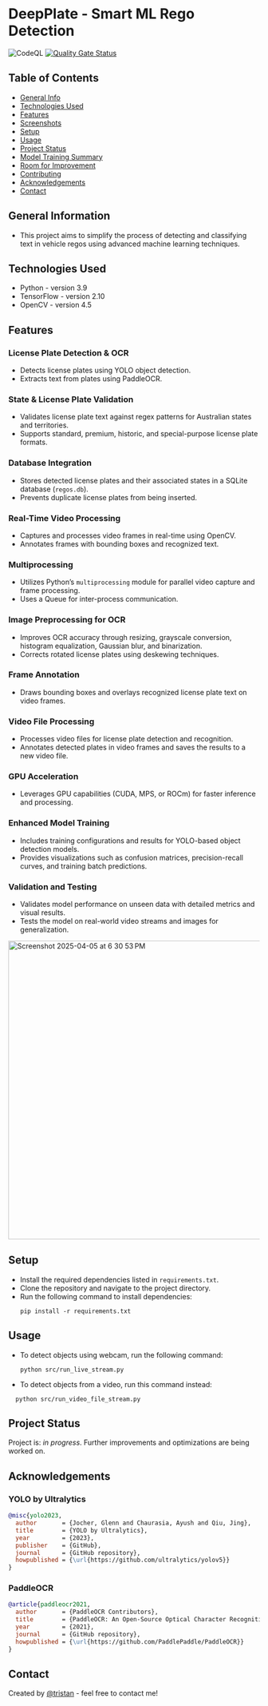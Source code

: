 # DeepPlate - Smart ML Rego Detection

![CodeQL](https://github.com/Tristan296/DeepPlate/actions/workflows/codeql.yml/badge.svg)
[![Quality Gate Status](https://sonarcloud.io/api/project_badges/measure?project=Tristan296_DeepPlate&metric=alert_status)](https://sonarcloud.io/summary/overall?id=Tristan296_DeepPlate&branch=main)


## Table of Contents

* [General Info](#general-information)
* [Technologies Used](#technologies-used)
* [Features](#features)
* [Screenshots](#screenshots)
* [Setup](#setup)
* [Usage](#usage)
* [Project Status](#project-status)
* [Model Training Summary](#model-training-summary)
* [Room for Improvement](#room-for-improvement)
* [Contributing](CONTRIBUTIONS.md)
* [Acknowledgements](#acknowledgements)
* [Contact](#contact)

## General Information

- This project aims to simplify the process of detecting and classifying text in vehicle regos using advanced machine learning techniques.

## Technologies Used

- Python - version 3.9
- TensorFlow - version 2.10
- OpenCV - version 4.5

## Features
### License Plate Detection & OCR
- Detects license plates using YOLO object detection.
- Extracts text from plates using PaddleOCR.

### State & License Plate Validation
- Validates license plate text against regex patterns for Australian states and territories.
- Supports standard, premium, historic, and special-purpose license plate formats.

### Database Integration
- Stores detected license plates and their associated states in a SQLite database (`regos.db`).
- Prevents duplicate license plates from being inserted.

### Real-Time Video Processing
- Captures and processes video frames in real-time using OpenCV.
- Annotates frames with bounding boxes and recognized text.

### Multiprocessing
- Utilizes Python’s `multiprocessing` module for parallel video capture and frame processing.
- Uses a Queue for inter-process communication.

### Image Preprocessing for OCR
- Improves OCR accuracy through resizing, grayscale conversion, histogram equalization, Gaussian blur, and binarization.
- Corrects rotated license plates using deskewing techniques.

### Frame Annotation
- Draws bounding boxes and overlays recognized license plate text on video frames.

### Video File Processing
- Processes video files for license plate detection and recognition.
- Annotates detected plates in video frames and saves the results to a new video file.

### GPU Acceleration
- Leverages GPU capabilities (CUDA, MPS, or ROCm) for faster inference and processing.

### Enhanced Model Training
- Includes training configurations and results for YOLO-based object detection models.
- Provides visualizations such as confusion matrices, precision-recall curves, and training batch predictions.

### Validation and Testing
- Validates model performance on unseen data with detailed metrics and visual results.
- Tests the model on real-world video streams and images for generalization.

<img width="598" alt="Screenshot 2025-04-05 at 6 30 53 PM" src="https://github.com/user-attachments/assets/06c183b3-6ee8-4a6c-bb18-0b5a18a36620" />


## Setup

- Install the required dependencies listed in `requirements.txt`.
- Clone the repository and navigate to the project directory.
- Run the following command to install dependencies:
  ```
  pip install -r requirements.txt
  ```

## Usage

- To detect objects using webcam, run the following command:
  ```
  python src/run_live_stream.py
  ```

- To detect objects from a video, run this command instead:
```
  python src/run_video_file_stream.py
```
 
## Project Status

Project is: _in progress_. Further improvements and optimizations are being worked on.

## Acknowledgements

### YOLO by Ultralytics

```bibtex
@misc{yolo2023,
  author       = {Jocher, Glenn and Chaurasia, Ayush and Qiu, Jing},
  title        = {YOLO by Ultralytics},
  year         = {2023},
  publisher    = {GitHub},
  journal      = {GitHub repository},
  howpublished = {\url{https://github.com/ultralytics/yolov5}}
}
```

### PaddleOCR

```bibtex
@article{paddleocr2021,
  author       = {PaddleOCR Contributors},
  title        = {PaddleOCR: An Open-Source Optical Character Recognition Tool Based on PaddlePaddle},
  year         = {2021},
  journal      = {GitHub repository},
  howpublished = {\url{https://github.com/PaddlePaddle/PaddleOCR}}
}
```

## Contact

Created by [@tristan](https://github.com/tristan296) - feel free to contact me!
